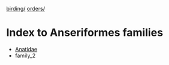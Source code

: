 [birding/](/birding)
[orders/](/birding/orders)

# Index to Anseriformes families
* [Anatidae](/birding/orders/anseriformes/anatidae)
* family_2
